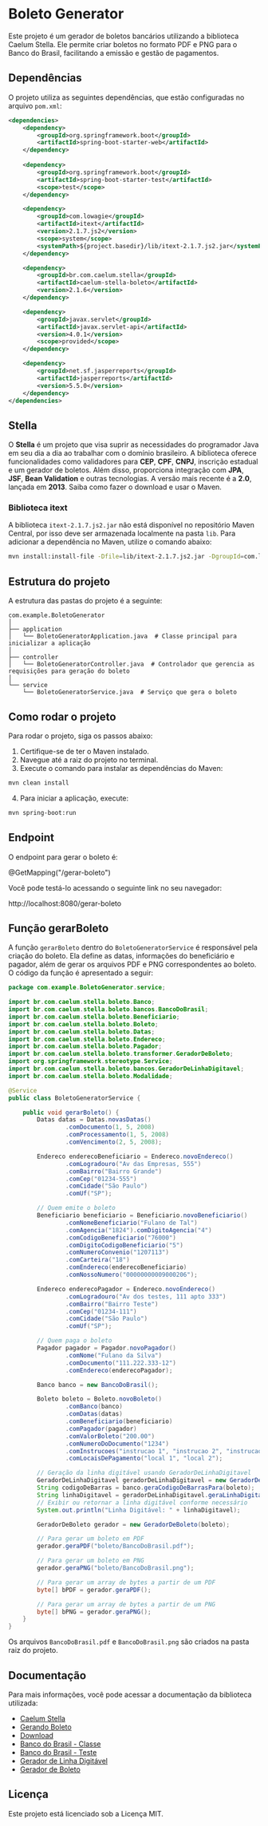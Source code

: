 # Boleto Generator

Este projeto é um gerador de boletos bancários utilizando a biblioteca Caelum Stella. Ele permite criar boletos no formato PDF e PNG para o Banco do Brasil, facilitando a emissão e gestão de pagamentos.

## Dependências

O projeto utiliza as seguintes dependências, que estão configuradas no arquivo `pom.xml`:

```xml
<dependencies>
    <dependency>
        <groupId>org.springframework.boot</groupId>
        <artifactId>spring-boot-starter-web</artifactId>
    </dependency>
    
    <dependency>
        <groupId>org.springframework.boot</groupId>
        <artifactId>spring-boot-starter-test</artifactId>
        <scope>test</scope>
    </dependency>

    <dependency>
        <groupId>com.lowagie</groupId>
        <artifactId>itext</artifactId>
        <version>2.1.7.js2</version>
        <scope>system</scope>
        <systemPath>${project.basedir}/lib/itext-2.1.7.js2.jar</systemPath>
    </dependency>

    <dependency>
        <groupId>br.com.caelum.stella</groupId>
        <artifactId>caelum-stella-boleto</artifactId>
        <version>2.1.6</version>
    </dependency>

    <dependency>
        <groupId>javax.servlet</groupId>
        <artifactId>javax.servlet-api</artifactId>
        <version>4.0.1</version>
        <scope>provided</scope>
    </dependency>

    <dependency>
        <groupId>net.sf.jasperreports</groupId>
        <artifactId>jasperreports</artifactId>
        <version>5.5.0</version>
    </dependency>
</dependencies>
```

## Stella

O **Stella** é um projeto que visa suprir as necessidades do programador Java em seu dia a dia ao trabalhar com o domínio brasileiro. A biblioteca oferece funcionalidades como validadores para **CEP**, **CPF**, **CNPJ**, inscrição estadual e um gerador de boletos. Além disso, proporciona integração com **JPA**, **JSF**, **Bean Validation** e outras tecnologias. A versão mais recente é a **2.0**, lançada em **2013**. Saiba como fazer o download e usar o Maven.

### Biblioteca itext

A biblioteca `itext-2.1.7.js2.jar` não está disponível no repositório Maven Central, por isso deve ser armazenada localmente na pasta `lib`. Para adicionar a dependência no Maven, utilize o comando abaixo:

```bash
mvn install:install-file -Dfile=lib/itext-2.1.7.js2.jar -DgroupId=com.lowagie -DartifactId=itext -Dversion=2.1.7.js2 -Dpackaging=jar
```

## Estrutura do projeto

A estrutura das pastas do projeto é a seguinte:

```
com.example.BoletoGenerator
│
├── application
│   └── BoletoGeneratorApplication.java  # Classe principal para inicializar a aplicação
│
├── controller
│   └── BoletoGeneratorController.java  # Controlador que gerencia as requisições para geração do boleto
│
└── service
    └── BoletoGeneratorService.java  # Serviço que gera o boleto
```

## Como rodar o projeto

Para rodar o projeto, siga os passos abaixo:

1. Certifique-se de ter o Maven instalado.
2. Navegue até a raiz do projeto no terminal.
3. Execute o comando para instalar as dependências do Maven:

```bash
mvn clean install
```

4. Para iniciar a aplicação, execute:

```bash
mvn spring-boot:run
```

## Endpoint

O endpoint para gerar o boleto é:

@GetMapping("/gerar-boleto")

Você pode testá-lo acessando o seguinte link no seu navegador:

http://localhost:8080/gerar-boleto

## Função gerarBoleto

A função `gerarBoleto` dentro do `BoletoGeneratorService` é responsável pela criação do boleto. Ela define as datas, informações do beneficiário e pagador, além de gerar os arquivos PDF e PNG correspondentes ao boleto. O código da função é apresentado a seguir:

```java
package com.example.BoletoGenerator.service;

import br.com.caelum.stella.boleto.Banco;
import br.com.caelum.stella.boleto.bancos.BancoDoBrasil;
import br.com.caelum.stella.boleto.Beneficiario;
import br.com.caelum.stella.boleto.Boleto;
import br.com.caelum.stella.boleto.Datas;
import br.com.caelum.stella.boleto.Endereco;
import br.com.caelum.stella.boleto.Pagador;
import br.com.caelum.stella.boleto.transformer.GeradorDeBoleto;
import org.springframework.stereotype.Service;
import br.com.caelum.stella.boleto.bancos.GeradorDeLinhaDigitavel;
import br.com.caelum.stella.boleto.Modalidade;

@Service
public class BoletoGeneratorService {

    public void gerarBoleto() {
        Datas datas = Datas.novasDatas()
                .comDocumento(1, 5, 2008)
                .comProcessamento(1, 5, 2008)
                .comVencimento(2, 5, 2008);

        Endereco enderecoBeneficiario = Endereco.novoEndereco()
                .comLogradouro("Av das Empresas, 555")
                .comBairro("Bairro Grande")
                .comCep("01234-555")
                .comCidade("São Paulo")
                .comUf("SP");

        // Quem emite o boleto
        Beneficiario beneficiario = Beneficiario.novoBeneficiario()
                .comNomeBeneficiario("Fulano de Tal")
                .comAgencia("1824").comDigitoAgencia("4")
                .comCodigoBeneficiario("76000")
                .comDigitoCodigoBeneficiario("5")
                .comNumeroConvenio("1207113")
                .comCarteira("18")
                .comEndereco(enderecoBeneficiario)
                .comNossoNumero("00000000009000206");

        Endereco enderecoPagador = Endereco.novoEndereco()
                .comLogradouro("Av dos testes, 111 apto 333")
                .comBairro("Bairro Teste")
                .comCep("01234-111")
                .comCidade("São Paulo")
                .comUf("SP");

        // Quem paga o boleto
        Pagador pagador = Pagador.novoPagador()
                .comNome("Fulano da Silva")
                .comDocumento("111.222.333-12")
                .comEndereco(enderecoPagador);

        Banco banco = new BancoDoBrasil();

        Boleto boleto = Boleto.novoBoleto()
                .comBanco(banco)
                .comDatas(datas)
                .comBeneficiario(beneficiario)
                .comPagador(pagador)
                .comValorBoleto("200.00")
                .comNumeroDoDocumento("1234")
                .comInstrucoes("instrucao 1", "instrucao 2", "instrucao 3", "instrucao 4", "instrucao 5")
                .comLocaisDePagamento("local 1", "local 2");

        // Geração da linha digitável usando GeradorDeLinhaDigitavel
        GeradorDeLinhaDigitavel geradorDeLinhaDigitavel = new GeradorDeLinhaDigitavel();
        String codigoDeBarras = banco.geraCodigoDeBarrasPara(boleto);
        String linhaDigitavel = geradorDeLinhaDigitavel.geraLinhaDigitavelPara(codigoDeBarras, banco);
        // Exibir ou retornar a linha digitável conforme necessário
        System.out.println("Linha Digitável: " + linhaDigitavel);

        GeradorDeBoleto gerador = new GeradorDeBoleto(boleto);

        // Para gerar um boleto em PDF
        gerador.geraPDF("boleto/BancoDoBrasil.pdf");

        // Para gerar um boleto em PNG
        gerador.geraPNG("boleto/BancoDoBrasil.png");

        // Para gerar um array de bytes a partir de um PDF
        byte[] bPDF = gerador.geraPDF();

        // Para gerar um array de bytes a partir de um PNG
        byte[] bPNG = gerador.geraPNG();
    }
}
```

Os arquivos `BancoDoBrasil.pdf` e `BancoDoBrasil.png` são criados na pasta raiz do projeto.

## Documentação

Para mais informações, você pode acessar a documentação da biblioteca utilizada:

- [Caelum Stella](https://github.com/caelum/caelum-stella/wiki)
- [Gerando Boleto](https://github.com/caelum/caelum-stella/wiki/Gerando-boleto)
- [Download](https://github.com/caelum/caelum-stella/wiki/Download)
- [Banco do Brasil - Classe](https://github.com/caelum/caelum-stella/blob/master/stella-boleto/src/main/java/br/com/caelum/stella/boleto/bancos/BancoDoBrasil.java)
- [Banco do Brasil - Teste](https://github.com/caelum/caelum-stella/blob/master/stella-boleto/src/test/java/br/com/caelum/stella/boleto/bancos/BancoDoBrasilTest.java)
- [Gerador de Linha Digitável](https://github.com/caelum/caelum-stella/blob/master/stella-boleto/src/main/java/br/com/caelum/stella/boleto/bancos/GeradorDeLinhaDigitavel.java)
- [Gerador de Boleto](https://github.com/caelum/caelum-stella/blob/master/stella-boleto/src/main/java/br/com/caelum/stella/boleto/transformer/GeradorDeBoleto.java)

## Licença

Este projeto está licenciado sob a Licença MIT.
